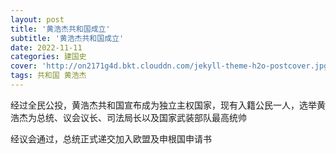 ```yaml
---
layout: post
title: '黄浩杰共和国成立'
subtitle: '黄浩杰共和国成立'
date: 2022-11-11
categories: 建国史
cover: 'http://on2171g4d.bkt.clouddn.com/jekyll-theme-h2o-postcover.jpg'
tags: 共和国 黄浩杰
---
```

经过全民公投，黄浩杰共和国宣布成为独立主权国家，现有入籍公民一人，选举黄浩杰为总统、议会议长、司法局长以及国家武装部队最高统帅

经议会通过，总统正式递交加入欧盟及申根国申请书
